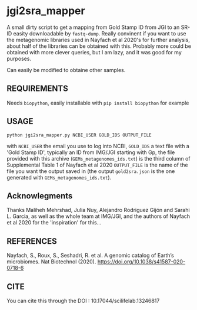 # jgi2sra_mapper
A small dirty script to get a mapping from Gold Stamp ID from JGI to an SR-ID easity downloadable by `fastq-dump`.
Really convinent if you want to use the metagenomic libraries used in Nayfach et al 2020's for further analysis, about half of the libraries can be obtained with this. Probably more could be obtained with more clever queries, but I am lazy, and it was good for my purposes.

Can easily be modified to obtaine other samples.

## REQUIREMENTS

Needs `biopython`, easily installable with `pip install biopython` for example

## USAGE

```
python jgi2sra_mapper.py NCBI_USER GOLD_IDS OUTPUT_FILE
```

with `NCBI_USER` the email you use to log into NCBI, `GOLD_IDS` a text file with a 'Gold Stamp ID', typically an ID from IMG/JGI starting with Gp, the file provided with this archive (`GEMs_metagenomes_ids.txt`) is the third column of Supplemental Table 1 of Nayfach et al 2020 `OUTPUT_FILE` is the name of the file you want the output saved in (the output `gold2sra.json` is the one generated with `GEMs_metagenomes_ids.txt`).


## Acknowlegments
Thanks Maliheh Mehrshad, Julia Nuy, Alejandro Rodriguez Gijón and Sarahi L. Garcia, as well as the whole team at IMG/JGI, and the authors of Nayfach et al 2020 for the 'inspiration' for this...

## REFERENCES

Nayfach, S., Roux, S., Seshadri, R. et al. A genomic catalog of Earth’s microbiomes. Nat Biotechnol (2020). https://doi.org/10.1038/s41587-020-0718-6

## CITE

You can cite this through the DOI : 10.17044/scilifelab.13246817 
